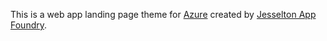 This is a web app landing page theme for [Azure](https://tzevoon.github.io/) created by [Jesselton App Foundry](https://tzevoo.github.io/).
